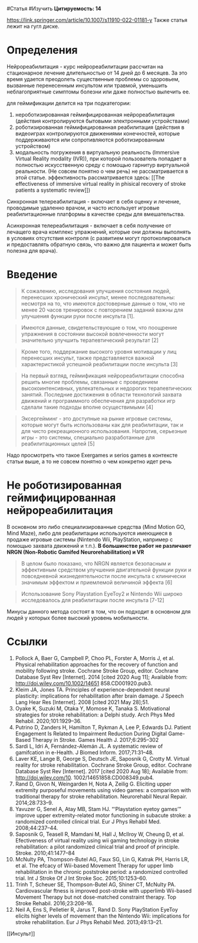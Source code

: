 #Статья #Изучить 
**Цитируемость: 14**

https://link.springer.com/article/10.1007/s11910-022-01181-y
Также статья лежит на гугл диске.

# Определения

Нейрореабилитация - курс нейрореабилитации рассчитан на стационарное лечение длительностью от 14 дней до 6 месяцев. За это время удается преодолеть существенные проблемы со здоровьем, вызванные перенесенным инсультом или травмой, уменьшить неблагоприятные симптомы болезни или даже полностью вылечить ее.

для геймификации делится на три подкатегории:
1. нероботизированная геймифицированная нейрореабилитация (действия контролируются бытовыми электронными устройствами)
2. роботизированная геймифицированная реабилитация (действия в видеоиграх контролируются движениями конечностей, которые поддерживаются или сопротивляются роботизированным устройством)
3. модальность погружения в виртуальную реальность (Immersive Virtual Reality modality (IVR)), при которой пользователь попадает в полностью искусственную среду с помощью гарнитур виртуальной реальности. (Не совсем понятно о чем речь) не рассматривается в этой статье. эффективность рассматривается здесь: [[The effectiveness of immersive virtual reality in phisical recovery of stroke patients a systematic review]])

Синхронная телереабилитация - включает в себя оценку и лечение, проводимые удаленно врачом, и часто использует игровые реабилитационные платформы в качестве среды для вмешательства.

Асинхронная телереабилитация - включает в себя получение от лечащего врача комплекс упражнений, которые они должны выполнять в условиях отсутствия контроля (с развитием могут протоколироваться и предоставлять обратную связь, что важно для пациента и может быть полезна для врача).

# Введение

>К сожалению, исследования улучшения состояния людей, перенесших хронический инсульт, менее последовательны: несмотря на то, что имеются достоверные данные о том, что не менее 20 часов тренировок с повторением заданий важны для улучшения функции руки после инсульта [1].

>Имеются данные, свидетельствующие о том, что поощрение упражнения в состоянии высокой вовлеченности могут значительно улучшить терапевтический результат [2]

>Кроме того, поддержание высокого уровня мотивации у лиц перенесших инсульт, также представляется важной характеристикой успешной реабилитации после инсульта [3]

>На первый взгляд, геймификация нейрореабилитации способна решить многие проблемы, связанные с проведением высокоинтенсивных, увлекательных и недорогих терапевтических занятий. Последние достижения в области технологий захвата движений и программного обеспечения для разработки игр сделали такие подходы вполне осуществимыми [4]


>Эксергейминг - это доступные на рынке игровые системы, которые могут быть использованы как для реабилитации, так и для чисто рекреационного использования. Напротив, серьезные игры - это системы, специально разработанные для реабилитационных целей [5]

Надо просмотреть что такое Exergames и serios games в контексте статьи выше, а то не совсем понятно о чем конкретно идет речь

# Не роботизированная геймифицированная нейрореабилитация

В основном это либо специализированные средства (Mind Motion GO, Mind Maze), либо для реабилитации используются имеющиеся в продаже игровые системы (Nintendo Wii, PlayStation, например с помощью захвата движений и т.п.). **В большинстве работ не различают NRGN (Non‐Robotic Gamifed Neurorehabilitation) и VR**

>В целом было показано, что NRGN является безопасным и эффективным средством улучшения двигательной функции руки и повседневной жизнедеятельности после инсульта с клинически значимым эффектом и приемлемой величиной эффекта [6]

>Использование Sony Playstation EyeToy2 и Nintendo Wii широко исследовалось для реабилитации после инсульта [7-12]

Минусы данного метода состоят в том, что он подходит в основном для людей у которых более высокий уровень мобильности.
# Ссылки
1. Pollock A, Baer G, Campbell P, Choo PL, Forster A, Morris J, et al. Physical rehabilitation approaches for the recovery of function and mobility following stroke. Cochrane Stroke Group, editor. Cochrane Database Syst Rev [Internet]. 2014 [cited 2020 Aug 11]; Available from: http://doi.wiley.com/10.1002/14651 858.CD001920.pub3.
2. Kleim JA, Jones TA. Principles of experience-dependent neural plasticity: implications for rehabilitation after brain damage. J Speech Lang Hear Res [Internet]. 2008 [cited 2021 May 28];51.
3. Oyake K, Suzuki M, Otaka Y, Momose K, Tanaka S. Motivational strategies for stroke rehabilitation: a Delphi study. Arch Phys Med Rehabil. 2020;101:1929–36.
4. Putrino D, Zanders H, Hamilton T, Rykman A, Lee P, Edwards DJ. Patient Engagement Is Related to Impairment Reduction During Digital Game-Based Therapy in Stroke. Games Health J. 2017;6:295–302
5. Sardi L, Idri A, Fernández-Alemán JL. A systematic review of gamifcation in e-Health. J Biomed Inform. 2017;71:31–48.
6. Laver KE, Lange B, George S, Deutsch JE, Saposnik G, Crotty M. Virtual reality for stroke rehabilitation. Cochrane Stroke Group, editor. Cochrane Database Syst Rev [Internet]. 2017 [cited 2020 Aug 18]; Available from: http://doi.wiley.com/10. 1002/14651858.CD008349.pub4.
7. Rand D, Givon N, Weingarden H, Nota A, Zeilig G. Eliciting upper extremity purposeful movements using video games: a comparison with traditional therapy for stroke rehabilitation. Neurorehabil Neural Repair. 2014;28:733–9.
8. Yavuzer G, Senel A, Atay MB, Stam HJ. “‘Playstation eyetoy games’” improve upper extremity-related motor functioning in subacute stroke: a randomized controlled clinical trial. Eur J Phys Rehabil Med. 2008;44:237–44.
9. Saposnik G, Teasell R, Mamdani M, Hall J, McIlroy W, Cheung D, et al. Efectiveness of virtual reality using wii gaming technology in stroke rehabilitation: a pilot randomized clinical trial and proof of principle. Stroke. 2010;41:1477–84
10. McNulty PA, Thompson-Butel AG, Faux SG, Lin G, Katrak PH, Harris LR, et al. The efcacy of Wii-based Movement Therapy for upper limb rehabilitation in the chronic poststroke period: a randomized controlled trial. Int J Stroke Of J Int Stroke Soc. 2015;10:1253–60.
11. Trinh T, Scheuer SE, Thompson-Butel AG, Shiner CT, McNulty PA. Cardiovascular ftness is improved post-stroke with upperlimb Wii-based Movement Therapy but not dose-matched constraint therapy. Top Stroke Rehabil. 2016;23:208–16.
12. Neil A, Ens S, Pelletier R, Jarus T, Rand D. Sony PlayStation EyeToy elicits higher levels of movement than the Nintendo Wii: implications for stroke rehabilitation. Eur J Phys Rehabil Med. 2013;49:13–21.

[[Инсульт]]
